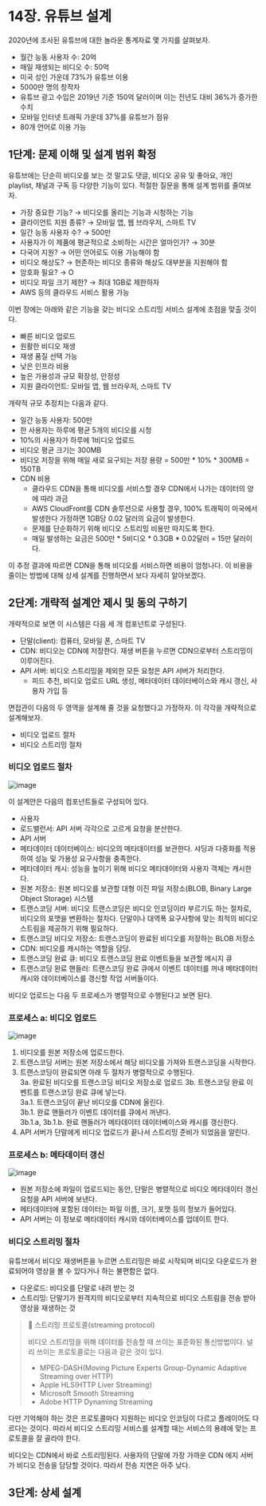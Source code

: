 # 14장. 유튜브 설계
2020년에 조사된 유튜브에 대한 놀라운 통계자료 몇 가지를 살펴보자.

- 월간 능동 사용자 수: 20억
- 매일 재생되는 비디오 수: 50억
- 미국 성인 가운데 73%가 유튜브 이용
- 5000만 명의 창작자
- 유튜브 광고 수입은 2019년 기준 150억 달러이며 이는 전년도 대비 36%가 증가한 수치
- 모바일 인터넷 트래픽 가운데 37%를 유튜브가 점유
- 80개 언어로 이용 가능

## 1단계: 문제 이해 및 설계 범위 확정
유튜브에는 단순히 비디오를 보는 것 말고도 댓글, 비디오 공유 및 좋아요, 개인 playlist, 채널과 구독 등 다양한 기능이 있다. 적절한 질문을 통해 설계 범위를 줄여보자.

- 가장 중요한 기능? → 비디오를 올리는 기능과 시청하는 기능
- 클라이언트 지원 종류? → 모바일 앱, 웹 브라우저, 스마트 TV
- 일간 능동 사용자 수? → 500만
- 사용자가 이 제품에 평균적으로 소비하는 시간은 얼마인가? → 30분
- 다국어 지원? → 어떤 언어로도 이용 가능해야 함
- 비디오 해상도? → 현존하는 비디오 종류와 해상도 대부분을 지원해야 함
- 암호화 필요? → O
- 비디오 파일 크기 제한? → 최대 1GB로 제한하자
- AWS 등의 클라우드 서비스 활용 가능

이번 장에는 아래와 같은 기능을 갖는 비디오 스트리밍 서비스 설계에 초점을 맞출 것이다.

- 빠른 비디오 업로드
- 원활한 비디오 재생
- 재생 품질 선택 가능
- 낮은 인프라 비용
- 높은 가용성과 규모 확장성, 안정성
- 지원 클라이언트: 모바일 앱, 웹 브라우저, 스마트 TV

개략적 규모 추정치는 다음과 같다.

- 일간 능동 사용자: 500만
- 한 사용자는 하루에 평균 5개의 비디오를 시청
- 10%의 사용자가 하루에 1비디오 업로드
- 비디오 평균 크기는 300MB
- 비디오 저장을 위해 매일 새로 요구되는 저장 용량 = 500만 * 10% * 300MB = 150TB
- CDN 비용
  - 클라우드 CDN을 통해 비디오를 서비스할 경우 CDN에서 나가는 데이터의 양에 따라 과금
  - AWS CloudFront를 CDN 솔루션으로 사용할 경우, 100% 트래픽이 미국에서 발생한다 가정하면 1GB당 0.02 달러의 요금이 발생한다.
  - 문제를 단순화하기 위해 비디오 스트리밍 비용만 따지도록 한다.
  - 매일 발생하는 요금은 500만 * 5비디오 * 0.3GB * 0.02달러 = 15만 달러이다.

이 추정 결과에 따르면 CDN을 통해 비디오를 서비스하면 비용이 엄청나다. 이 비용을 줄이는 방법에 대해 상세 설계를 진행하면서 보다 자세히 알아보겠다.

## 2단계: 개략적 설계안 제시 및 동의 구하기
개략적으로 보면 이 시스템은 다음 세 개 컴포넌트로 구성된다.

- 단말(client): 컴퓨터, 모바일 폰, 스마트 TV
- CDN: 비디오는 CDN에 저장한다. 재생 버튼을 누르면 CDN으로부터 스트리밍이 이루어진다.
- API 서버: 비디오 스트리밍을 제외한 모든 요청은 API 서버가 처리한다.
  - 피드 추천, 비디오 업로드 URL 생성, 메타데이터 데이터베이스와 캐시 갱신, 사용자 가입 등

면접관이 다음의 두 영역을 설계해 줄 것을 요청했다고 가정하자. 이 각각을 개략적으로 설계해보자.
- 비디오 업로드 절차
- 비디오 스트리밍 절차

### 비디오 업로드 절차
![image](https://github.com/alanhakhyeonsong/LetsReadBooks/assets/60968342/35811c22-cf22-4cbf-9218-7dbe11171cef)

이 설계안은 다음의 컴포넌트들로 구성되어 있다.

- 사용자
- 로드밸런서: API 서버 각각으로 고르게 요청을 분산한다.
- API 서버
- 메타데이터 데이터베이스: 비디오의 메타데이터를 보관한다. 샤딩과 다중화를 적용하여 성능 및 가용성 요구사항을 충족한다.
- 메타데이터 캐시: 성능을 높이기 위해 비디오 메타데이터와 사용자 객체는 캐시한다.
- 원본 저장소: 원본 비디오를 보관할 대형 이진 파일 저장소(BLOB, Binary Large Object Storage) 시스템
- 트랜스코딩 서버: 비디오 트랜스코딩은 비디오 인코딩이라 부르기도 하는 절차로, 비디오의 포맷을 변환하는 절차다. 단말이나 대역폭 요구사항에 맞는 최적의 비디오 스트림을 제공하기 위해 필요하다.
- 트랜스코딩 비디오 저장소: 트랜스코딩이 완료된 비디오를 저장하는 BLOB 저장소
- CDN: 비디오를 캐시하는 역할을 담당.
- 트랜스코딩 완료 큐: 비디오 트랜스코딩 완료 이벤트들을 보관할 메시지 큐
- 트랜스코딩 완료 핸들러: 트랜스코딩 완료 큐에서 이벤트 데이터를 꺼내 메타데이터 캐시와 데이터베이스를 갱신할 작업 서버들이다.

비디오 업로드는 다음 두 프로세스가 병렬적으로 수행된다고 보면 된다.

### 프로세스 a: 비디오 업로드
![image](https://github.com/alanhakhyeonsong/LetsReadBooks/assets/60968342/3c48d9b9-da38-4dfe-977f-fdc6188b3534)

1. 비디오를 원본 저장소에 업로드한다.
2. 트랜스코딩 서버는 원본 저장소에서 해당 비디오를 가져와 트랜스코딩을 시작한다.
3. 트랜스코딩이 완료되면 아래 두 절차가 병렬적으로 수행된다.  
  3a. 완료된 비디오를 트랜스코딩 비디오 저장소로 업로드
  3b. 트랜스코딩 완료 이벤트를 트랜스코딩 완료 큐에 넣는다.  
    3a.1. 트랜스코딩이 끝난 비디오를 CDN에 올린다.  
    3b.1. 완료 핸들러가 이벤트 데이터를 큐에서 꺼낸다.  
    3b.1.a, 3b.1.b. 완료 핸들러가 메타데이터 데이터베이스와 캐시를 갱신한다.
4. API 서버가 단말에게 비디오 업로드가 끝나서 스트리밍 준비가 되었음을 알린다.

### 프로세스 b: 메타데이터 갱신
![image](https://github.com/alanhakhyeonsong/LetsReadBooks/assets/60968342/2611e2e4-283f-4761-9267-dfadc50b664f)

- 원본 저장소에 파일이 업로드되는 동안, 단말은 병렬적으로 비디오 메타데이터 갱신 요청을 API 서버에 보낸다.
- 메타데이터에 포함된 데이터는 파일 이름, 크기, 포맷 등의 정보가 들어있다.
- API 서버는 이 정보로 메타데이터 캐시와 데이터베이스를 업데이트 한다.

### 비디오 스트리밍 절차
유튜브에서 비디오 재생버튼을 누르면 스트리밍은 바로 시작되며 비디오 다운로드가 완료되어야 영상을 볼 수 있다거나 하는 불편함은 없다.

- 다운로드: 비디오를 단말로 내려 받는 것
- 스트리밍: 단말기가 원격지의 비디오로부터 지속적으로 비디오 스트림을 전송 받아 영상을 재생하는 것

> 📌 스트리밍 프로토콜(streaming protocol)
> 
> 비디오 스트리밍을 위해 데이터를 전송할 때 쓰이는 표준화된 통신방법이다. 널리 쓰이는 프로토콜로는 다음과 같은 것이 있다.
> - MPEG-DASH(Moving Picture Experts Group-Dynamic Adaptive Streaming over HTTP)
> - Apple HLS(HTTP Liver Streaming)
> - Microsoft Smooth Streaming
> - Adobe HTTP Dynaming Streaming

다만 기억해야 하는 것은 프로토콜마다 지원하는 비디오 인코딩이 다르고 플레이어도 다르다는 것이다. 따라서 비디오 스트리밍 서비스를 설계할 때는 서비스의 용례에 맞는 프로토콜을 잘 골라야 한다.

비디오는 CDN에서 바로 스트리밍된다. 사용자의 단말에 가장 가까운 CDN 에지 서버가 비디오 전송을 담당할 것이다. 따라서 전송 지연은 아주 낮다.

## 3단계: 상세 설계